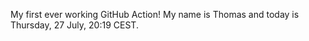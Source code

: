 My first ever working GitHub Action!
My name is Thomas and today is Thursday, 27 July, 20:19 CEST. 
